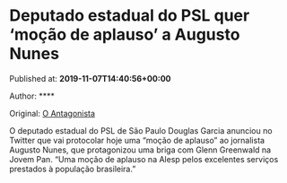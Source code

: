 
# Deputado estadual do PSL quer ‘moção de aplauso’ a Augusto Nunes

Published at: **2019-11-07T14:40:56+00:00**

Author: ****

Original: [O Antagonista](https://www.oantagonista.com/brasil/deputado-estadual-do-psl-quer-mocao-de-aplauso-a-augusto-nunes/)

O deputado estadual do PSL de São Paulo Douglas Garcia anunciou no Twitter que vai protocolar hoje uma “moção de aplauso” ao jornalista Augusto Nunes, que protagonizou uma briga com Glenn Greenwald na Jovem Pan.
“Uma moção de aplauso na Alesp pelos excelentes serviços prestados à população brasileira.”
